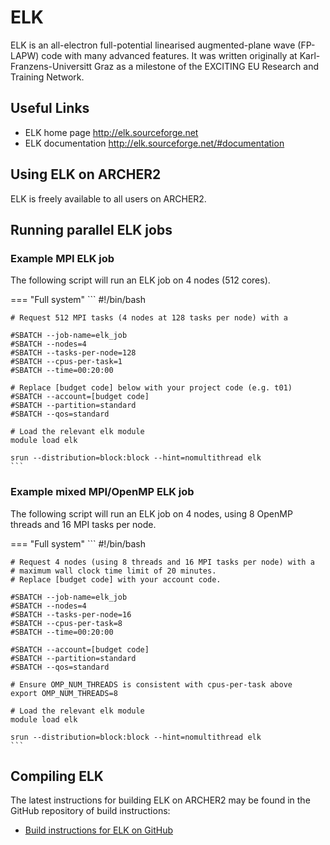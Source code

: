 # ELK

ELK is an all-electron full-potential linearised augmented-plane wave
(FP-LAPW) code with many advanced features. It was written originally at
Karl-Franzens-Universitt Graz as a milestone of the EXCITING EU Research
and Training Network.

## Useful Links

  - ELK home page <http://elk.sourceforge.net>
  - ELK documentation <http://elk.sourceforge.net/#documentation>

## Using ELK on ARCHER2

ELK is freely available to all users on ARCHER2.

## Running parallel ELK jobs

### Example MPI ELK job

The following script will run an ELK job on 4 nodes (512 cores).

=== "Full system"
    ```
    #!/bin/bash

    # Request 512 MPI tasks (4 nodes at 128 tasks per node) with a

    #SBATCH --job-name=elk_job
    #SBATCH --nodes=4
    #SBATCH --tasks-per-node=128
    #SBATCH --cpus-per-task=1
    #SBATCH --time=00:20:00

    # Replace [budget code] below with your project code (e.g. t01)
    #SBATCH --account=[budget code]
    #SBATCH --partition=standard
    #SBATCH --qos=standard

    # Load the relevant elk module
    module load elk

    srun --distribution=block:block --hint=nomultithread elk 
    ```

### Example mixed MPI/OpenMP ELK job

The following script will run an ELK job on 4 nodes, using 8 OpenMP
threads and 16 MPI tasks per node.

=== "Full system"
    ```
    #!/bin/bash

    # Request 4 nodes (using 8 threads and 16 MPI tasks per node) with a
    # maximum wall clock time limit of 20 minutes.
    # Replace [budget code] with your account code.

    #SBATCH --job-name=elk_job
    #SBATCH --nodes=4
    #SBATCH --tasks-per-node=16
    #SBATCH --cpus-per-task=8
    #SBATCH --time=00:20:00

    #SBATCH --account=[budget code]
    #SBATCH --partition=standard
    #SBATCH --qos=standard

    # Ensure OMP_NUM_THREADS is consistent with cpus-per-task above
    export OMP_NUM_THREADS=8

    # Load the relevant elk module
    module load elk

    srun --distribution=block:block --hint=nomultithread elk 
    ```

## Compiling ELK

The latest instructions for building ELK on ARCHER2 may be found in
the GitHub repository of build instructions:

   - [Build instructions for ELK on
     GitHub](https://github.com/hpc-uk/build-instructions/tree/main/apps/ELK)
